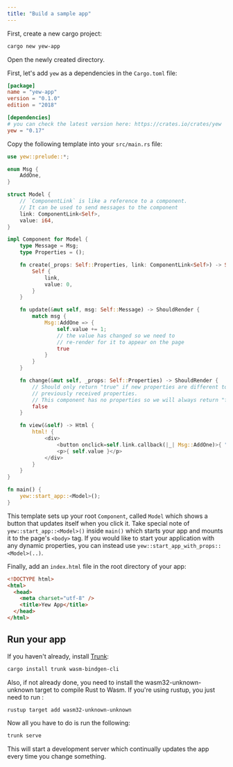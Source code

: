 ```yaml
---
title: "Build a sample app"
---
```


First, create a new cargo project:

```bash
cargo new yew-app
```

Open the newly created directory.

First, let's add `yew` as a dependencies in the `Cargo.toml` file:

```toml
[package]
name = "yew-app"
version = "0.1.0"
edition = "2018"

[dependencies]
# you can check the latest version here: https://crates.io/crates/yew
yew = "0.17"
```

Copy the following template into your `src/main.rs` file:

```rust
use yew::prelude::*;

enum Msg {
    AddOne,
}

struct Model {
    // `ComponentLink` is like a reference to a component.
    // It can be used to send messages to the component
    link: ComponentLink<Self>,
    value: i64,
}

impl Component for Model {
    type Message = Msg;
    type Properties = ();

    fn create(_props: Self::Properties, link: ComponentLink<Self>) -> Self {
        Self {
            link,
            value: 0,
        }
    }

    fn update(&mut self, msg: Self::Message) -> ShouldRender {
        match msg {
            Msg::AddOne => {
                self.value += 1;
                // the value has changed so we need to
                // re-render for it to appear on the page
                true
            }
        }
    }

    fn change(&mut self, _props: Self::Properties) -> ShouldRender {
        // Should only return "true" if new properties are different to
        // previously received properties.
        // This component has no properties so we will always return "false".
        false
    }

    fn view(&self) -> Html {
        html! {
            <div>
                <button onclick=self.link.callback(|_| Msg::AddOne)>{ "+1" }</button>
                <p>{ self.value }</p>
            </div>
        }
    }
}

fn main() {
    yew::start_app::<Model>();
}
```

This template sets up your root `Component`, called `Model` which shows a button that updates itself when you click it.
Take special note of `yew::start_app::<Model>()` inside `main()` which starts your app and mounts it to the page's `<body>` tag.
If you would like to start your application with any dynamic properties, you can instead use `yew::start_app_with_props::<Model>(..)`.

Finally, add an `index.html` file in the root directory of your app:

```html
<!DOCTYPE html>
<html>
  <head>
    <meta charset="utf-8" />
    <title>Yew App</title>
  </head>
</html>
```

## Run your app

If you haven't already, install [Trunk](https://github.com/thedodd/trunk):

```bash
cargo install trunk wasm-bindgen-cli
```

Also, if not already done, you need to install the wasm32-unknown-unknown target to compile Rust to Wasm. If you're using rustup, you just need to run :

```bash
rustup target add wasm32-unknown-unknown
```

Now all you have to do is run the following:

```bash
trunk serve
```

This will start a development server which continually updates the app every time you change something.
